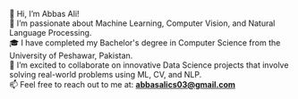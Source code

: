 👋 Hi, I’m Abbas Ali!  
👀 I’m passionate about Machine Learning, Computer Vision, and Natural Language Processing.  
🎓 I have completed my Bachelor's degree in Computer Science from the University of Peshawar, Pakistan.  
🤝 I’m excited to collaborate on innovative Data Science projects that involve solving real-world problems using ML, CV, and NLP.  
📫 Feel free to reach out to me at: **abbasalics03@gmail.com**  
